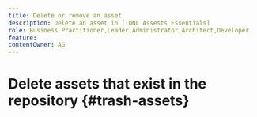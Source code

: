 ```yaml
---
title: Delete or remove an asset
description: Delete an asset in [!DNL Assests Essentials]
role: Business Practitioner,Leader,Administrator,Architect,Developer
feature: 
contentOwner: AG
---
```


# Delete assets that exist in the repository {#trash-assets}
